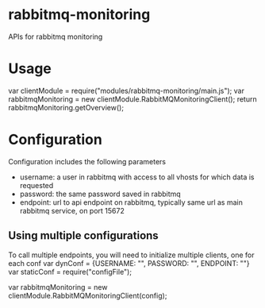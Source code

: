 # rabbitmq-monitoring
APIs for rabbitmq monitoring 

# Usage
var clientModule = require("modules/rabbitmq-monitoring/main.js");
var rabbitmqMonitoring = new clientModule.RabbitMQMonitoringClient();
return rabbitmqMonitoring.getOverview();

# Configuration
Configuration includes the following parameters
- username: a user in rabbitmq with access to all vhosts for which data is requested
- password: the same password saved in rabbitmq
- endpoint: url to api endpoint on rabbitmq, typically same url as main rabbitmq service, on port 15672

## Using multiple configurations
To call multiple endpoints,  you will need to initialize multiple clients, one for each conf
var dynConf = {USERNAME: "", PASSWORD: "", ENDPOINT: ""}
var staticConf = require("configFile");

var rabbitmqMonitoring = new clientModule.RabbitMQMonitoringClient(config);
